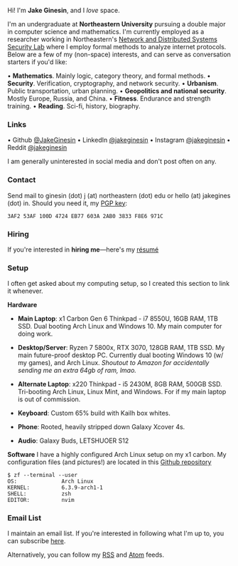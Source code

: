 Hi! I'm **Jake Ginesin**, and I *love* space.

I'm an undergraduate at **Northeastern University** pursuing a double major in computer science and mathematics. I'm currently employed as a researcher working in Northeastern's [Network and Distributed Systems Security Lab](https://nds2.ccs.neu.edu/) where I employ formal methods to analyze internet protocols. Below are a few of my (non-space) interests, and can serve as conversation starters if you'd like: 

• **Mathematics**. Mainly logic, category theory, and formal methods.
• **Security**. Verification, cryptography, and network security. 
• **Urbanism**. Public transportation, urban planning.
• **Geopolitics and national security**. Mostly Europe, Russia, and China.
• **Fitness**. Endurance and strength training. 
• **Reading**. Sci-fi, history, biography.

### Links
• Github [@JakeGinesin](https://github.com/JakeGinesin)
• LinkedIn [@jakeginesin](https://www.linkedin.com/in/jakeginesin/)
• Instagram [@jakeginesin](https://www.instagram.com/jakeginesin/)
• Reddit [@jakeginesin](https://www.reddit.com/user/jakeginesin)

I am generally uninterested in social media and don't post often on any. 

### Contact
Send mail to ginesin (dot) j (at) northeastern (dot) edu or hello (at) jakegines (dot) in. Should you need it, my [PGP key](/pgp):
```
3AF2 53AF 100D 4724 EB77 603A 2AB0 3833 F8E6 971C
```

### Hiring
If you're interested in **hiring me**—here's my [résumé](/assets/jake_resume.pdf)

### Setup
I often get asked about my computing setup, so I created this section to link it whenever. 

**Hardware**
- **Main Laptop**: x1 Carbon Gen 6 Thinkpad - i7 8550U, 16GB RAM, 1TB SSD. Dual booting Arch Linux and Windows 10. My main computer for doing work. 

- **Desktop/Server**: Ryzen 7 5800x, RTX 3070, 128GB RAM, 1TB SSD. My main future-proof desktop PC. Currently dual booting Windows 10 (w/ my games), and Arch Linux. *Shoutout to Amazon for accidentally sending me an extra 64gb of ram, lmao.* 

- **Alternate Laptop**: x220 Thinkpad - i5 2430M, 8GB RAM, 500GB SSD. Tri-booting Arch Linux, Linux Mint, and Windows. For if my main laptop is out of commission. 

- **Keyboard**: Custom 65% build with Kailh box whites.

- **Phone**: Rooted, heavily stripped down Galaxy Xcover 4s.

- **Audio**: Galaxy Buds, LETSHUOER S12

**Software** 
I have a highly configured Arch Linux setup on my x1 carbon. My configuration files (and pictures!) are located in this [Github repository](https://github.com/jakeginesin/dotfiles)
```
$ zf --terminal --user
OS:              Arch Linux
KERNEL:          6.3.9-arch1-1
SHELL:           zsh
EDITOR:          nvim
```

### Email List
I maintain an email list. If you're interested in following what I'm up to, you can subscribe [here](/email-list). 

Alternatively, you can follow my [RSS](/rss) and [Atom](/atom) feeds. 
